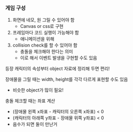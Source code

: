 ### 게임 구성 

1. 화면에 네모, 원 그릴 수 있어야 함 
   - Canvas or css로 구현
2. 프레임마다 코드 실행이 가능해야 함 
   - 애니메이션을 위해 
3. collision check를 할
수 있어야 함 
   - 충돌을 체크해야 한다는 의미 
   - 이로 해서 이벤트 발생을 구현할 수도 있음


등장 캐릭터의 속성부터 object 자료에 정리해 두면 편리!

장애물을 그릴 때는 width, height를 각각 다르게 표현할 수도 있음
- 비슷한 object가 많이 필요!

충돌 체크할 때는 좌표 계산
- (장애물 왼쪽 x좌표 - 캐릭터의 오른쪽 x좌표) < 0
- (캐릭터의 아래쪽 y좌표 - 장애물 위쪽 y좌표) < 0
- 음수가 되면 둘이 만난거